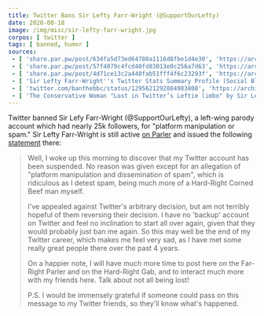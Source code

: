 ```yaml
---
title: Twitter Bans Sir Lefty Farr-Wright (@SupportOurLefty)
date: 2020-08-18
image: /img/misc/sir-lefty-farr-wright.jpg
corpos: [ twitter ]
tags: [ banned, humor ]
sources:
 - [ 'share.par.pw/post/634fa5d73ed64780a1116d8fbe1d4e30', 'https://archive.is/L5KCX' ]
 - [ 'share.par.pw/post/57f4079c4fcd40fd83013e0c256a7d63', 'https://archive.vn/nxzwV' ]
 - [ 'share.par.pw/post/4d71ce13c2a448fab51fff4f6c23293f', 'https://archive.is/DbuHk' ]
 - [ 'Sir Lefty Farr-Wright''s Twitter Stats Summary Profile (Social Blade Twitter Statistics)', 'https://socialblade.com/twitter/user/supportourlefty' ]
 - [ 'twitter.com/banthebbc/status/1295621292884983808', 'https://archive.is/FJM3N' ]
 - [ 'The Conservative Woman "Lost in Twitter’s Leftie limbo" by Sir Lefty Farr-Wright (19 Sep 2020)', 'https://www.conservativewoman.co.uk/lost-in-twitters-leftie-limbo/' ]
---
```


Twitter banned Sir Lefy Farr-Wright (@SupportOurLefty), a left-wing parody
account which had nearly 25k followers, for "platform manipulation or spam."
Sir Lefty Farr-Wright is still active [on
Parler](https://parler.com/profile/SupportOurLefty) and issued the following
[statement](https://archive.is/L5KCX) there:
> Well, I woke up this morning to discover that my Twitter account has been
> suspended. No reason was given except for an allegation of "platform
> manipulation and dissemination of spam", which is ridiculous as I detest
> spam, being much more of a Hard-Right Corned Beef man myself.
>
> I've appealed against Twitter's arbitrary decision, but am not terribly
> hopeful of them reversing their decision. I have no 'backup' account on
> Twitter and feel no inclination to start all over again, given that they
> would probably just ban me again. So this may well be the end of my Twitter
> career, which makes me feel very sad, as I have met some really great people
> there over the past 4 years.
>
> On a happier note, I will have much more time to post here on the Far-Right
> Parler and on the Hard-Right Gab, and to interact much more with my friends
> here. Talk about not all being lost!
>
> P.S. I would be immensely grateful if someone could pass on this message to
> my Twitter friends, so they'll know what's happened.
